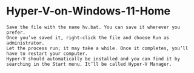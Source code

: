 # Hyper-V-on-Windows-11-Home

    Save the file with the name hv.bat. You can save it wherever you prefer.
    Once you’ve saved it, right-click the file and choose Run as administrator.
    Let the process run; it may take a while. Once it completes, you’ll have to restart your computer.
    Hyper-V should automatically be installed and you can find it by searching in the Start menu. It’ll be called Hyper-V Manager.

